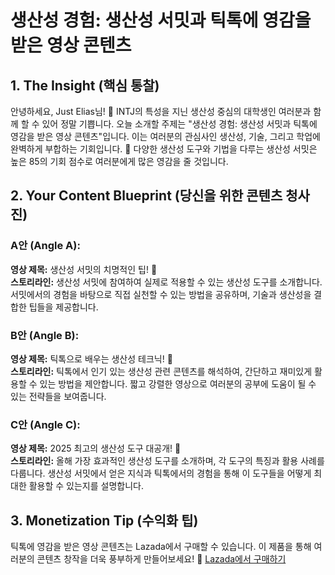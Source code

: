 # 생산성 경험: 생산성 서밋과 틱톡에 영감을 받은 영상 콘텐츠

## 1. The Insight (핵심 통찰)
안녕하세요, Just Elias님! 🤗 INTJ의 특성을 지닌 생산성 중심의 대학생인 여러분과 함께 할 수 있어 정말 기쁩니다. 오늘 소개할 주제는 "생산성 경험: 생산성 서밋과 틱톡에 영감을 받은 영상 콘텐츠"입니다. 이는 여러분의 관심사인 생산성, 기술, 그리고 학업에 완벽하게 부합하는 기회입니다. 🌟 다양한 생산성 도구와 기법을 다루는 생산성 서밋은 높은 85의 기회 점수로 여러분에게 많은 영감을 줄 것입니다.

## 2. Your Content Blueprint (당신을 위한 콘텐츠 청사진)

### A안 (Angle A):
**영상 제목:** 생산성 서밋의 치명적인 팁! 🚀  
**스토리라인:** 생산성 서밋에 참여하여 실제로 적용할 수 있는 생산성 도구를 소개합니다. 서밋에서의 경험을 바탕으로 직접 실천할 수 있는 방법을 공유하며, 기술과 생산성을 결합한 팁들을 제공합니다.

### B안 (Angle B):
**영상 제목:** 틱톡으로 배우는 생산성 테크닉! 📱  
**스토리라인:** 틱톡에서 인기 있는 생산성 관련 콘텐츠를 해석하여, 간단하고 재미있게 활용할 수 있는 방법을 제안합니다. 짧고 강렬한 영상으로 여러분의 공부에 도움이 될 수 있는 전략들을 보여줍니다.

### C안 (Angle C):
**영상 제목:** 2025 최고의 생산성 도구 대공개! 🌈  
**스토리라인:** 올해 가장 효과적인 생산성 도구를 소개하며, 각 도구의 특징과 활용 사례를 다룹니다. 생산성 서밋에서 얻은 지식과 틱톡에서의 경험을 통해 이 도구들을 어떻게 최대한 활용할 수 있는지를 설명합니다.

## 3. Monetization Tip (수익화 팁)
틱톡에 영감을 받은 영상 콘텐츠는 Lazada에서 구매할 수 있습니다. 이 제품을 통해 여러분의 콘텐츠 창작을 더욱 풍부하게 만들어보세요! 🔗 [Lazada에서 구매하기](https://www.lazada.com)